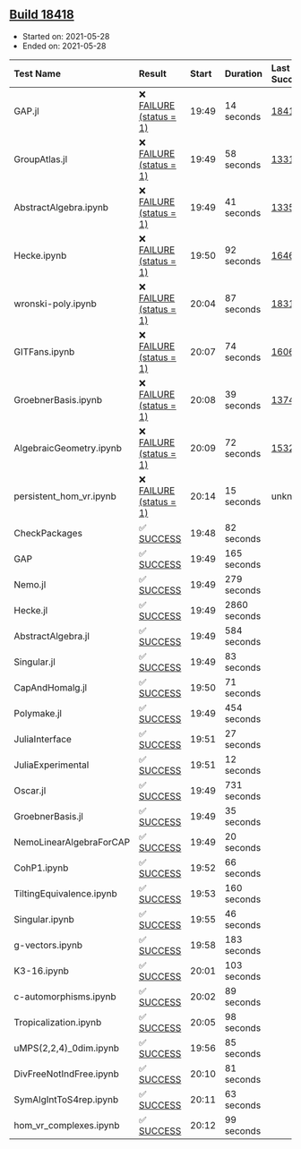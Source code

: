 ## [Build 18418](https://oscarci.mathematik.uni-kl.de/job/oscar/18418/)

* Started on: 2021-05-28
* Ended on: 2021-05-28

| Test Name    | Result | Start | Duration | Last Success | First Failure |
|:-------------|:-------|:------|:---------|:-------------|:--------------|
| GAP.jl | ❌ [FAILURE (status = 1)](https://oscarci.mathematik.uni-kl.de/job/oscar/18418/artifact/logs/build-18418/GAP.jl.log) | 19:49 | 14 seconds | [18417](https://oscarci.mathematik.uni-kl.de/job/oscar/18417/) | [18418](https://oscarci.mathematik.uni-kl.de/job/oscar/18418/) |
| GroupAtlas.jl | ❌ [FAILURE (status = 1)](https://oscarci.mathematik.uni-kl.de/job/oscar/18418/artifact/logs/build-18418/GroupAtlas.jl.log) | 19:49 | 58 seconds | [13311](https://oscarci.mathematik.uni-kl.de/job/oscar/13311/) | [13312](https://oscarci.mathematik.uni-kl.de/job/oscar/13312/) |
| AbstractAlgebra.ipynb | ❌ [FAILURE (status = 1)](https://oscarci.mathematik.uni-kl.de/job/oscar/18418/artifact/logs/build-18418/AbstractAlgebra.ipynb.log) | 19:49 | 41 seconds | [13355](https://oscarci.mathematik.uni-kl.de/job/oscar/13355/) | [13356](https://oscarci.mathematik.uni-kl.de/job/oscar/13356/) |
| Hecke.ipynb | ❌ [FAILURE (status = 1)](https://oscarci.mathematik.uni-kl.de/job/oscar/18418/artifact/logs/build-18418/Hecke.ipynb.log) | 19:50 | 92 seconds | [16463](https://oscarci.mathematik.uni-kl.de/job/oscar/16463/) | [16464](https://oscarci.mathematik.uni-kl.de/job/oscar/16464/) |
| wronski-poly.ipynb | ❌ [FAILURE (status = 1)](https://oscarci.mathematik.uni-kl.de/job/oscar/18418/artifact/logs/build-18418/wronski-poly.ipynb.log) | 20:04 | 87 seconds | [18314](https://oscarci.mathematik.uni-kl.de/job/oscar/18314/) | [18315](https://oscarci.mathematik.uni-kl.de/job/oscar/18315/) |
| GITFans.ipynb | ❌ [FAILURE (status = 1)](https://oscarci.mathematik.uni-kl.de/job/oscar/18418/artifact/logs/build-18418/GITFans.ipynb.log) | 20:07 | 74 seconds | [16068](https://oscarci.mathematik.uni-kl.de/job/oscar/16068/) | [16069](https://oscarci.mathematik.uni-kl.de/job/oscar/16069/) |
| GroebnerBasis.ipynb | ❌ [FAILURE (status = 1)](https://oscarci.mathematik.uni-kl.de/job/oscar/18418/artifact/logs/build-18418/GroebnerBasis.ipynb.log) | 20:08 | 39 seconds | [13748](https://oscarci.mathematik.uni-kl.de/job/oscar/13748/) | [13749](https://oscarci.mathematik.uni-kl.de/job/oscar/13749/) |
| AlgebraicGeometry.ipynb | ❌ [FAILURE (status = 1)](https://oscarci.mathematik.uni-kl.de/job/oscar/18418/artifact/logs/build-18418/AlgebraicGeometry.ipynb.log) | 20:09 | 72 seconds | [15322](https://oscarci.mathematik.uni-kl.de/job/oscar/15322/) | [15323](https://oscarci.mathematik.uni-kl.de/job/oscar/15323/) |
| persistent_hom_vr.ipynb | ❌ [FAILURE (status = 1)](https://oscarci.mathematik.uni-kl.de/job/oscar/18418/artifact/logs/build-18418/persistent_hom_vr.ipynb.log) | 20:14 | 15 seconds | unknown | unknown |
| CheckPackages | ✅ [SUCCESS](https://oscarci.mathematik.uni-kl.de/job/oscar/18418/artifact/logs/build-18418/CheckPackages.log) | 19:48 | 82 seconds |  |  |
| GAP | ✅ [SUCCESS](https://oscarci.mathematik.uni-kl.de/job/oscar/18418/artifact/logs/build-18418/GAP.log) | 19:49 | 165 seconds |  |  |
| Nemo.jl | ✅ [SUCCESS](https://oscarci.mathematik.uni-kl.de/job/oscar/18418/artifact/logs/build-18418/Nemo.jl.log) | 19:49 | 279 seconds |  |  |
| Hecke.jl | ✅ [SUCCESS](https://oscarci.mathematik.uni-kl.de/job/oscar/18418/artifact/logs/build-18418/Hecke.jl.log) | 19:49 | 2860 seconds |  |  |
| AbstractAlgebra.jl | ✅ [SUCCESS](https://oscarci.mathematik.uni-kl.de/job/oscar/18418/artifact/logs/build-18418/AbstractAlgebra.jl.log) | 19:49 | 584 seconds |  |  |
| Singular.jl | ✅ [SUCCESS](https://oscarci.mathematik.uni-kl.de/job/oscar/18418/artifact/logs/build-18418/Singular.jl.log) | 19:49 | 83 seconds |  |  |
| CapAndHomalg.jl | ✅ [SUCCESS](https://oscarci.mathematik.uni-kl.de/job/oscar/18418/artifact/logs/build-18418/CapAndHomalg.jl.log) | 19:50 | 71 seconds |  |  |
| Polymake.jl | ✅ [SUCCESS](https://oscarci.mathematik.uni-kl.de/job/oscar/18418/artifact/logs/build-18418/Polymake.jl.log) | 19:49 | 454 seconds |  |  |
| JuliaInterface | ✅ [SUCCESS](https://oscarci.mathematik.uni-kl.de/job/oscar/18418/artifact/logs/build-18418/JuliaInterface.log) | 19:51 | 27 seconds |  |  |
| JuliaExperimental | ✅ [SUCCESS](https://oscarci.mathematik.uni-kl.de/job/oscar/18418/artifact/logs/build-18418/JuliaExperimental.log) | 19:51 | 12 seconds |  |  |
| Oscar.jl | ✅ [SUCCESS](https://oscarci.mathematik.uni-kl.de/job/oscar/18418/artifact/logs/build-18418/Oscar.jl.log) | 19:49 | 731 seconds |  |  |
| GroebnerBasis.jl | ✅ [SUCCESS](https://oscarci.mathematik.uni-kl.de/job/oscar/18418/artifact/logs/build-18418/GroebnerBasis.jl.log) | 19:49 | 35 seconds |  |  |
| NemoLinearAlgebraForCAP | ✅ [SUCCESS](https://oscarci.mathematik.uni-kl.de/job/oscar/18418/artifact/logs/build-18418/NemoLinearAlgebraForCAP.log) | 19:49 | 20 seconds |  |  |
| CohP1.ipynb | ✅ [SUCCESS](https://oscarci.mathematik.uni-kl.de/job/oscar/18418/artifact/logs/build-18418/CohP1.ipynb.log) | 19:52 | 66 seconds |  |  |
| TiltingEquivalence.ipynb | ✅ [SUCCESS](https://oscarci.mathematik.uni-kl.de/job/oscar/18418/artifact/logs/build-18418/TiltingEquivalence.ipynb.log) | 19:53 | 160 seconds |  |  |
| Singular.ipynb | ✅ [SUCCESS](https://oscarci.mathematik.uni-kl.de/job/oscar/18418/artifact/logs/build-18418/Singular.ipynb.log) | 19:55 | 46 seconds |  |  |
| g-vectors.ipynb | ✅ [SUCCESS](https://oscarci.mathematik.uni-kl.de/job/oscar/18418/artifact/logs/build-18418/g-vectors.ipynb.log) | 19:58 | 183 seconds |  |  |
| K3-16.ipynb | ✅ [SUCCESS](https://oscarci.mathematik.uni-kl.de/job/oscar/18418/artifact/logs/build-18418/K3-16.ipynb.log) | 20:01 | 103 seconds |  |  |
| c-automorphisms.ipynb | ✅ [SUCCESS](https://oscarci.mathematik.uni-kl.de/job/oscar/18418/artifact/logs/build-18418/c-automorphisms.ipynb.log) | 20:02 | 89 seconds |  |  |
| Tropicalization.ipynb | ✅ [SUCCESS](https://oscarci.mathematik.uni-kl.de/job/oscar/18418/artifact/logs/build-18418/Tropicalization.ipynb.log) | 20:05 | 98 seconds |  |  |
| uMPS(2,2,4)_0dim.ipynb | ✅ [SUCCESS](https://oscarci.mathematik.uni-kl.de/job/oscar/18418/artifact/logs/build-18418/uMPS-2-2-4-_0dim.ipynb.log) | 19:56 | 85 seconds |  |  |
| DivFreeNotIndFree.ipynb | ✅ [SUCCESS](https://oscarci.mathematik.uni-kl.de/job/oscar/18418/artifact/logs/build-18418/DivFreeNotIndFree.ipynb.log) | 20:10 | 81 seconds |  |  |
| SymAlgIntToS4rep.ipynb | ✅ [SUCCESS](https://oscarci.mathematik.uni-kl.de/job/oscar/18418/artifact/logs/build-18418/SymAlgIntToS4rep.ipynb.log) | 20:11 | 63 seconds |  |  |
| hom_vr_complexes.ipynb | ✅ [SUCCESS](https://oscarci.mathematik.uni-kl.de/job/oscar/18418/artifact/logs/build-18418/hom_vr_complexes.ipynb.log) | 20:12 | 99 seconds |  |  |
